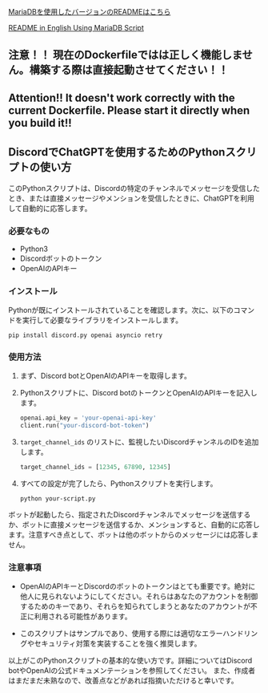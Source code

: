 [MariaDBを使用したバージョンのREADMEはこちら](./README.MariaDB.md)

[README in English Using MariaDB Script](./README.MariaDB_en.md)

## 注意！！ 現在のDockerfileではは正しく機能しません。構築する際は直接起動させてください！！
## Attention!! It doesn't work correctly with the current Dockerfile. Please start it directly when you build it!!
## DiscordでChatGPTを使用するためのPythonスクリプトの使い方

このPythonスクリプトは、Discordの特定のチャンネルでメッセージを受信したとき、または直接メッセージやメンションを受信したときに、ChatGPTを利用して自動的に応答します。

### 必要なもの
- Python3
- Discordボットのトークン
- OpenAIのAPIキー

### インストール

Pythonが既にインストールされていることを確認します。次に、以下のコマンドを実行して必要なライブラリをインストールします。

```
pip install discord.py openai asyncio retry
```

### 使用方法

1. まず、Discord botとOpenAIのAPIキーを取得します。

2. Pythonスクリプトに、Discord botのトークンとOpenAIのAPIキーを記入します。

   ```python
   openai.api_key = 'your-openai-api-key' 
   client.run("your-discord-bot-token")
   ```

3. `target_channel_ids` のリストに、監視したいDiscordチャンネルのIDを追加します。

   ```python
   target_channel_ids = [12345, 67890, 12345]
   ```

4. すべての設定が完了したら、Pythonスクリプトを実行します。

   ```
   python your-script.py
   ```

ボットが起動したら、指定されたDiscordチャンネルでメッセージを送信するか、ボットに直接メッセージを送信するか、メンションすると、自動的に応答します。注意すべき点として、ボットは他のボットからのメッセージには応答しません。

### 注意事項

- OpenAIのAPIキーとDiscordのボットのトークンはとても重要です。絶対に他人に見られないようにしてください。それらはあなたのアカウントを制御するためのキーであり、それらを知られてしまうとあなたのアカウントが不正に利用される可能性があります。

- このスクリプトはサンプルであり、使用する際には適切なエラーハンドリングやセキュリティ対策を実装することを強く推奨します。

以上がこのPythonスクリプトの基本的な使い方です。詳細についてはDiscord botやOpenAIの公式ドキュメンテーションを参照してください。
また、作成者はまだまだ未熟なので、改善点などがあれば指摘いただけると幸いです。

